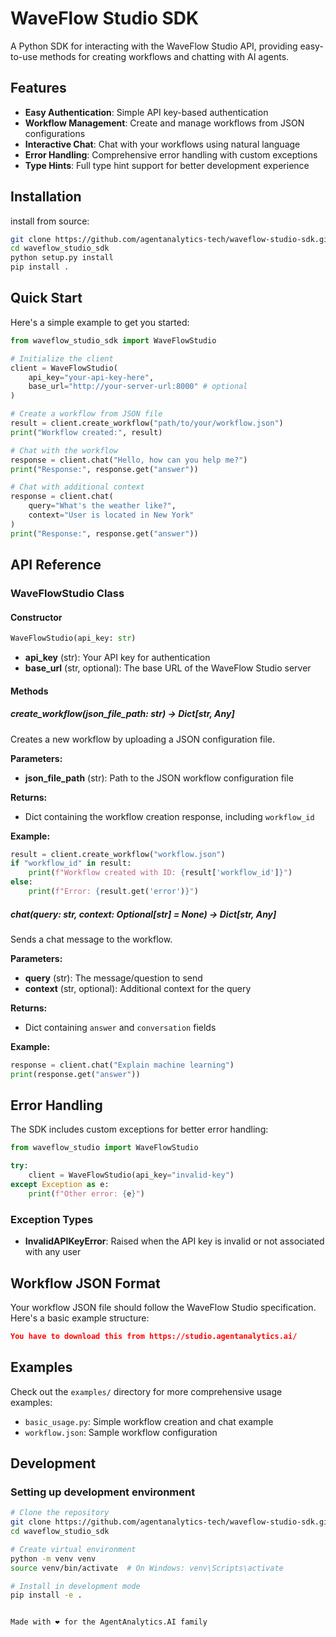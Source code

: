# WaveFlow Studio SDK

A Python SDK for interacting with the WaveFlow Studio API, providing easy-to-use methods for creating workflows and chatting with AI agents.

## Features

- **Easy Authentication**: Simple API key-based authentication
- **Workflow Management**: Create and manage workflows from JSON configurations
- **Interactive Chat**: Chat with your workflows using natural language
- **Error Handling**: Comprehensive error handling with custom exceptions
- **Type Hints**: Full type hint support for better development experience

## Installation

install from source:

```bash
git clone https://github.com/agentanalytics-tech/waveflow-studio-sdk.git
cd waveflow_studio_sdk
python setup.py install
pip install .
```

## Quick Start

Here's a simple example to get you started:

```python
from waveflow_studio_sdk import WaveFlowStudio

# Initialize the client
client = WaveFlowStudio(
    api_key="your-api-key-here",
    base_url="http://your-server-url:8000" # optional
)

# Create a workflow from JSON file
result = client.create_workflow("path/to/your/workflow.json")
print("Workflow created:", result)

# Chat with the workflow
response = client.chat("Hello, how can you help me?")
print("Response:", response.get("answer"))

# Chat with additional context
response = client.chat(
    query="What's the weather like?",
    context="User is located in New York"
)
print("Response:", response.get("answer"))
```

## API Reference

### WaveFlowStudio Class

#### Constructor

```python
WaveFlowStudio(api_key: str)
```

- **api_key** (str): Your API key for authentication
- **base_url** (str, optional): The base URL of the WaveFlow Studio server

#### Methods

##### create_workflow(json_file_path: str) → Dict[str, Any]

Creates a new workflow by uploading a JSON configuration file.

**Parameters:**
- **json_file_path** (str): Path to the JSON workflow configuration file

**Returns:**
- Dict containing the workflow creation response, including `workflow_id`

**Example:**
```python
result = client.create_workflow("workflow.json")
if "workflow_id" in result:
    print(f"Workflow created with ID: {result['workflow_id']}")
else:
    print(f"Error: {result.get('error')}")
```

##### chat(query: str, context: Optional[str] = None) → Dict[str, Any]

Sends a chat message to the workflow.

**Parameters:**
- **query** (str): The message/question to send
- **context** (str, optional): Additional context for the query

**Returns:**
- Dict containing `answer` and `conversation` fields

**Example:**
```python
response = client.chat("Explain machine learning")
print(response.get("answer"))
```

## Error Handling

The SDK includes custom exceptions for better error handling:

```python
from waveflow_studio import WaveFlowStudio

try:
    client = WaveFlowStudio(api_key="invalid-key")
except Exception as e:
    print(f"Other error: {e}")
```

### Exception Types

- **InvalidAPIKeyError**: Raised when the API key is invalid or not associated with any user

## Workflow JSON Format

Your workflow JSON file should follow the WaveFlow Studio specification. Here's a basic example structure:

```json
You have to download this from https://studio.agentanalytics.ai/
```

## Examples

Check out the `examples/` directory for more comprehensive usage examples:

- `basic_usage.py`: Simple workflow creation and chat example
- `workflow.json`: Sample workflow configuration

## Development

### Setting up development environment

```bash
# Clone the repository
git clone https://github.com/agentanalytics-tech/waveflow-studio-sdk.git
cd waveflow_studio_sdk

# Create virtual environment
python -m venv venv
source venv/bin/activate  # On Windows: venv\Scripts\activate

# Install in development mode
pip install -e .


Made with ❤️ for the AgentAnalytics.AI family